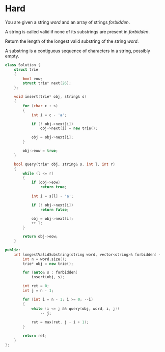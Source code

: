 # Hard

You are given a string $word$ and an array of strings $forbidden$.

A string is called valid if none of its substrings are present in $forbidden$.

Return the length of the longest valid substring of the string $word$.

A substring is a contiguous sequence of characters in a string, possibly empty.

```cpp
class Solution {
    struct trie
    {
        bool eow;
        struct trie* next[26];
    };

    void insert(trie* obj, string& s)
    {
        for (char c : s)
        {
            int i = c - 'a';

            if (! obj->next[i])
                obj->next[i] = new trie();

            obj = obj->next[i];
        }

        obj->eow = true;
    }

    bool query(trie* obj, string& s, int l, int r)
    {
        while (l <= r)
        {
            if (obj->eow)
                return true;
                
            int i = s[l] - 'a';

            if (! obj->next[i])
                return false;

            obj = obj->next[i];
            ++ l;
        }

        return obj->eow;
    }

public:
    int longestValidSubstring(string word, vector<string>& forbidden) {
        int n = word.size();
        trie* obj = new trie();

        for (auto& s : forbidden)
            insert(obj, s);

        int ret = 0;
        int j = n - 1;

        for (int i = n - 1; i >= 0; --i)
        {
            while (i <= j && query(obj, word, i, j))
                -- j;
            
            ret = max(ret, j - i + 1);
        }

        return ret;
    }
};
```
